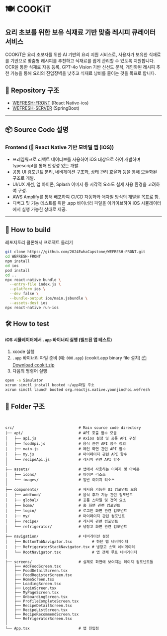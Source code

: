 # 🍽️ COOKiT
## 요리 초보를 위한 보유 식재료 기반 맞춤 레시피 큐레이터 서비스

COOKiT은 요리 초보자를 위한 AI 기반의 요리 지원 서비스로, 사용자가 보유한 식재료를 기반으로 맞춤형 레시피를 추천하고 식재료를 쉽게 관리할 수 있도록 지원합니다. OCR을 통한 식재료 자동 등록, GPT-4o Vision 기반 신선도 분석, 개인화된 레시피 추천 기능을 통해 요리의 진입장벽을 낮추고 식재료 낭비를 줄이는 것을 목표로 합니다.
## 📁 Repository 구조

- [WEFRESH-FRONT](https://github.com/2024EwhaCapstone/WEFRESH-FRONT) (React Native-ios)
- [WEFRESH-SERVER](https://github.com/2024EwhaCapstone/WEFRESH-SERVER) (SpringBoot)

---

## 📦 Source Code 설명

### Frontend (📱 React Native 기반 모바일 앱 (iOS))

- 프레임워크로 리액트 네이티브를 사용하여 iOS 대상으로 하여 개발하며 typescript를 통해 안정성 있는 개발.
- 공통 UI 컴포넌트 분리, 네비게이션 구조화, 상태 관리 효율화 등을 통해 모듈화된 구조로 개발.
- UI/UX 개선, 앱 아이콘, Splash 이미지 등 시각적 요소도 실제 사용 환경을 고려하여 구성.
- AWS Amplify를 통해 배포하여 CI/CD 자동화와 애자일 방식의 개발을 목표로 함.
- 디버그 및 기능 테스트를 위한 .app 바이너리 파일을 아카이브하여 iOS 시뮬레이터에서 실행 가능한 상태로 제공.

---
## 📱 How to build
레포지토리 클론해서 프로젝트 돌리기

```bash
git clone https://github.com/2024EwhaCapstone/WEFRESH-FRONT.git
cd WEFRESH-FRONT
npm install
cd ios
pod install
cd ..
npx react-native bundle \
  --entry-file index.js \
  --platform ios \
  --dev false \
  --bundle-output ios/main.jsbundle \
  --assets-dest ios
npx react-native run-ios
```

## 🛠️ How to test
####  iOS 시뮬레이터에서 `.app` 바이너리 실행 (빌드된 앱 테스트)

1. xcode 실행
2. `.app` 바이너리 파일 준비 (예: `000.app`)
   (cookit.app binary file 설치)
  [📦 Download cookit.zip](https://github.com/2024EwhaCapstone/Growth/releases/download/v1.0.0/cookit.zip)
3. 다음의 명령어 실행
```bash
open -a Simulator
xcrun simctl install booted ~/app파일 주소
xcrun simctl launch booted org.reactjs.native.yoonjinchoi.wefresh
```

## 📁 Folder 구조
<pre>

<code>
src/                             # Main source code directory
├── api/                         # API 호출 함수 모음
│   ├── api.js                   # Axios 설정 및 공통 API 구성
│   ├── foodApi.js               # 음식 관련 API 함수 정의
│   ├── main.js                  # 메인 화면 관련 API 함수
│   ├── my.js                    # 마이페이지 관련 API 함수
│   └── recipeApi.js             # 레시피 관련 API 함수
│
├── assets/                      # 앱에서 사용하는 이미지 및 아이콘
│   ├── icons/                   # 아이콘 리소스
│   └── images/                  # 일반 이미지 리소스
│
├── components/                  # 재사용 가능한 UI 컴포넌트 모음
│   ├── addfood/                 # 음식 추가 기능 관련 컴포넌트
│   ├── global/                  # 공통 스타일 및 전역 요소
│   ├── home/                    # 홈 화면 관련 컴포넌트
│   ├── login/                   # 로그인 화면 관련 컴포넌트
│   ├── my/                      # 마이페이지 관련 컴포넌트
│   ├── recipe/                  # 레시피 관련 컴포넌트
│   └── refrigerator/            # 냉장고 화면 관련 컴포넌트
│
├── navigation/                  # 네비게이션 설정
│   ├── BottomTabNavigator.tsx         # 하단 탭 네비게이터
│   ├── RefrigeratorStackNavigator.tsx # 냉장고 스택 네비게이터
│   └── RootNavigator.tsx              # 앱 전체 루트 네비게이터
│
├── screens/                     # 실제로 화면에 보여지는 페이지 컴포넌트들
│   ├── AddFoodScreen.tsx
│   ├── FoodDetailScreen.tsx
│   ├── FoodRegisterScreen.tsx
│   ├── HomeScreen.tsx
│   ├── LoadingScreen.tsx
│   ├── LoginScreen.tsx
│   ├── MyPageScreen.tsx
│   ├── OnboardingScreen.tsx
│   ├── ProfileCompleteScreen.tsx
│   ├── RecipeDetailScreen.tsx
│   ├── RecipeListScreen.tsx
│   ├── RecipeRecommendScreen.tsx
│   └── RefrigeratorScreen.tsx
│
└── App.tsx                      # 앱 진입점
</code>

</pre>
